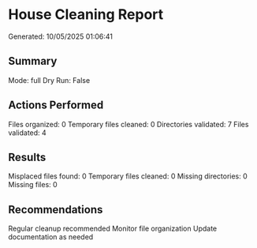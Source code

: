 ﻿# House Cleaning Report
Generated: 10/05/2025 01:06:41

## Summary
Mode: full
Dry Run: False

## Actions Performed
Files organized: 0
Temporary files cleaned: 0
Directories validated: 7
Files validated: 4

## Results
Misplaced files found: 0
Temporary files cleaned: 0
Missing directories: 0
Missing files: 0

## Recommendations
Regular cleanup recommended
Monitor file organization
Update documentation as needed
